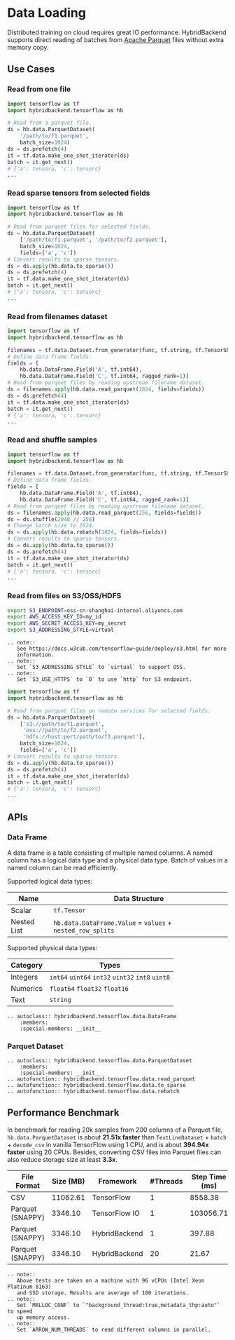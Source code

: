 # Data Loading

Distributed training on cloud requires great IO performance. HybridBackend
supports direct reading of batches from
[Apache Parquet](https://parquet.apache.org) files without extra memory copy.

## Use Cases

### Read from one file

```python
import tensorflow as tf
import hybridbackend.tensorflow as hb

# Read from a parquet file.
ds = hb.data.ParquetDataset(
    '/path/to/f1.parquet',
    batch_size=1024)
ds = ds.prefetch(4)
it = tf.data.make_one_shot_iterator(ds)
batch = it.get_next()
# {'a': tensora, 'c': tensorc}
...
```

### Read sparse tensors from selected fields

```python
import tensorflow as tf
import hybridbackend.tensorflow as hb

# Read from parquet files for selected fields.
ds = hb.data.ParquetDataset(
    ['/path/to/f1.parquet', '/path/to/f2.parquet'],
    batch_size=1024,
    fields=['a', 'c'])
# Convert results to sparse tensors.
ds = ds.apply(hb.data.to_sparse())
ds = ds.prefetch(4)
it = tf.data.make_one_shot_iterator(ds)
batch = it.get_next()
# {'a': tensora, 'c': tensorc}
...
```

### Read from filenames dataset

```python
import tensorflow as tf
import hybridbackend.tensorflow as hb

filenames = tf.data.Dataset.from_generator(func, tf.string, tf.TensorShape([]))
# Define data frame fields.
fields = [
    hb.data.DataFrame.Field('A', tf.int64),
    hb.data.DataFrame.Field('C', tf.int64, ragged_rank=1)]
# Read from parquet files by reading upstream filename dataset.
ds = filenames.apply(hb.data.read_parquet(1024, fields=fields))
ds = ds.prefetch(4)
it = tf.data.make_one_shot_iterator(ds)
batch = it.get_next()
# {'a': tensora, 'c': tensorc}
...
```

### Read and shuffle samples

```python
import tensorflow as tf
import hybridbackend.tensorflow as hb

filenames = tf.data.Dataset.from_generator(func, tf.string, tf.TensorShape([]))
# Define data frame fields.
fields = [
    hb.data.DataFrame.Field('A', tf.int64),
    hb.data.DataFrame.Field('C', tf.int64, ragged_rank=1)]
# Read from parquet files by reading upstream filename dataset.
ds = filenames.apply(hb.data.read_parquet(256, fields=fields))
ds = ds.shuffle(2048 // 256)
# Change batch size to 1024.
ds = ds.apply(hb.data.rebatch(1024, fields=fields))
# Convert results to sparse tensors.
ds = ds.apply(hb.data.to_sparse())
ds = ds.prefetch(4)
it = tf.data.make_one_shot_iterator(ds)
batch = it.get_next()
# {'a': tensora, 'c': tensorc}
...
```

### Read from files on S3/OSS/HDFS

```bash
export S3_ENDPOINT=oss-cn-shanghai-internal.aliyuncs.com
export AWS_ACCESS_KEY_ID=my_id
export AWS_SECRET_ACCESS_KEY=my_secret
export S3_ADDRESSING_STYLE=virtual
```

```{eval-rst}
.. note::
   See https://docs.w3cub.com/tensorflow~guide/deploy/s3.html for more
   information.
.. note::
   Set `S3_ADDRESSING_STYLE` to `virtual` to support OSS.
.. note::
   Set `S3_USE_HTTPS` to `0` to use `http` for S3 endpoint.
```

```python
import tensorflow as tf
import hybridbackend.tensorflow as hb

# Read from parquet files on remote services for selected fields.
ds = hb.data.ParquetDataset(
    ['s3://path/to/f1.parquet',
     'oss://path/to/f2.parquet',
     'hdfs://host:port/path/to/f3.parquet'],
    batch_size=1024,
    fields=['a', 'c'])
# Convert results to sparse tensors.
ds = ds.apply(hb.data.to_sparse())
ds = ds.prefetch(4)
it = tf.data.make_one_shot_iterator(ds)
batch = it.get_next()
# {'a': tensora, 'c': tensorc}
...
```

## APIs

### Data Frame

A data frame is a table consisting of multiple named columns. A named column has
a logical data type and a physical data type. Batch of values in a named column
can be read efficiently.

Supported logical data types:

Name        | Data Structure
----------- | ------------------------
Scalar      | `tf.Tensor`
Nested List | `hb.data.DataFrame.Value` = `values` + `nested_row_splits`

Supported physical data types:

Category | Types
-------- | ---------
Integers | `int64` `uint64` `int32` `uint32` `int8` `uint8`
Numerics | `float64` `float32` `float16`
Text     | `string`

```{eval-rst}
.. autoclass:: hybridbackend.tensorflow.data.DataFrame
    :members:
    :special-members: __init__
```

### Parquet Dataset

```{eval-rst}
.. autoclass:: hybridbackend.tensorflow.data.ParquetDataset
    :members:
    :special-members: __init__
.. autofunction:: hybridbackend.tensorflow.data.read_parquet
.. autofunction:: hybridbackend.tensorflow.data.to_sparse
.. autofunction:: hybridbackend.tensorflow.data.rebatch
```

## Performance Benchmark

In benchmark for reading 20k samples from 200 columns of a Parquet file,
`hb.data.ParquetDataset` is about **21.51x faster** than
`TextLineDataset` + `batch` + `decode_csv` in vanilla TensorFlow using 1 CPU,
and is about **394.94x faster** using 20 CPUs. Besides, converting CSV files
into Parquet files can also reduce storage size at least **3.3x**.

File Format      | Size (MB) | Framework     | #Threads | Step Time (ms)
---------------- | --------- | ------------- | -------- | ------------
CSV              | 11062.61  | TensorFlow    | 1        | 8558.38
Parquet (SNAPPY) | 3346.10   | TensorFlow IO | 1        | 103056.71
Parquet (SNAPPY) | 3346.10   | HybridBackend | 1        | 397.88
Parquet (SNAPPY) | 3346.10   | HybridBackend | 20       | 21.67

```{eval-rst}
.. note::
   Above tests are taken on a machine with 96 vCPUs (Intel Xeon Platinum 8163)
   and SSD storage. Results are average of 100 iterations.
.. note::
   Set `MALLOC_CONF` to `"background_thread:true,metadata_thp:auto"` to speed
   up memory access.
.. note::
   Set `ARROW_NUM_THREADS` to read different columns in parallel.
```
